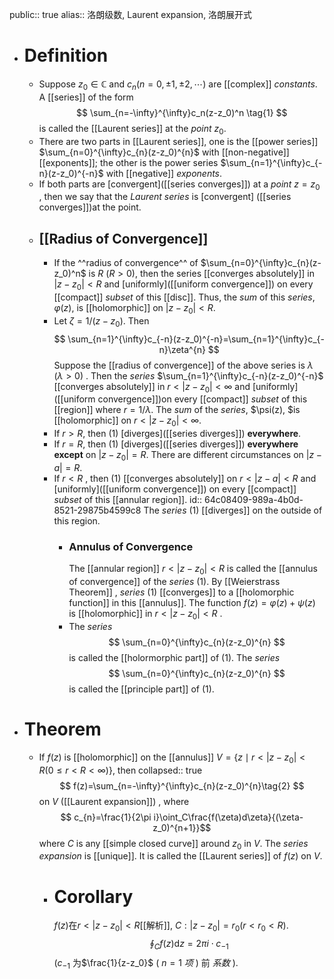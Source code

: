 public:: true
alias:: 洛朗级数, Laurent expansion, 洛朗展开式

- # Definition
	- Suppose $z_0∈ \mathbb{C}$ and $c_{n}\left(n=0,\pm1,\pm2,\cdots\right)$ are [[complex]] *constants*. A [[series]] of the form
	  $$
	  \sum_{n=-\infty}^{\infty}c_n(z-z_0)^n \tag{1}
	  $$
	  is called the [[Laurent series]] at the *point* $z_0$.
	- There are two parts in [[Laurent series]], one is the [[power series]] $\sum_{n=0}^{\infty}c_{n}(z-z_0)^{n}$ with [[non-negative]] [[exponents]];
	  the other is the power series $\sum_{n=1}^{\infty}c_{-n}(z-z_0)^{-n}$ with [[negative]] *exponents*.
	- If both parts are [convergent]([[series converges]]) at a *point* $z=z_{0}$ , then we say that the *Laurent series* is [convergent] ([[series converges]])at the point.
	- ## [[Radius of Convergence]]
		- If the ^^radius of convergence^^ of $\sum_{n=0}^{\infty}c_{n}(z-z_0)^n$ is $R$ ($R> 0$), then the series [[converges absolutely]] in $|z-z_0|<R$ and [uniformly]([[uniform convergence]]) on every [[compact]] *subset* of this [[disc]]. 
		  Thus, the *sum* of this *series*, $\varphi(z)$, is [[holomorphic]] on $|z-z_0|<R$.
		- Let $\zeta=1/(z-z_0)$. Then
		  $$
		  \sum_{n=1}^{\infty}c_{-n}(z-z_0)^{-n}=\sum_{n=1}^{\infty}c_{-n}\zeta^{n}
		  $$
		  Suppose the [[radius of convergence]] of the above series is $\lambda$ ($\lambda>0$) . 
		  Then the *series* $\sum_{n=1}^{\infty}c_{-n}(z-z_0)^{-n}$ [[converges absolutely]] in $r<|z-z_0|<\infty$ and [uniformly]([[uniform convergence]])on every [[compact]] *subset* of this [[region]] where $r=1/\lambda$. 
		  The *sum* of the *series*, $\psi(z), $is [[holomorphic]] on $r<|z-z_0|<\infty$.
		- If $r>R$, then $(1)$ [diverges]([[series diverges]]) **everywhere**.
		- If $r=R$, then $(1)$ [diverges]([[series diverges]]) **everywhere except** on $|z-z_0|=R$. 
		  There are different circumstances on $|z-a|=R$.
		- If $r<R$ , then $(1)$ [[converges absolutely]] on $r<|z-a|<R$ and [uniformly]([[uniform convergence]]) on every [[compact]] *subset* of this [[annular region]]. 
		  id:: 64c08409-989a-4b0d-8521-29875b4599c8
		  The *series* $(1)$ [[diverges]] on the outside of this region.
			- ### Annulus of Convergence
			  The [[annular region]] $r<|z-z_0|<R$ is called the [[annulus of convergence]] of the *series* $(1)$.
			  By [[Weierstrass Theorem]] , *series* $(1)$ [[converges]] to a [[holomorphic function]] in this [[annulus]]. The function $f(z)=\varphi(z)+\psi(z)$ is [[holomorphic]] in $r<|z-z_0|<R$ .
			- The *series*
			  $$
			  \sum_{n=0}^{\infty}c_{n}(z-z_0)^{n}
			  $$
			  is called the [[holormorphic part]] of $(1)$. The *series* 
			  $$
			  \sum_{n=0}^{\infty}c_{n}(z-z_0)^{n}
			  $$
			  is called the [[principle part]] of $(1)$.
- # Theorem
	- If $f(z)$ is [[holomorphic]] on the [[annulus]] $V=\{z\mid r<|z-z_0|< R(0\le r < R<\infty)\}$, then
	  collapsed:: true
	  $$
	  f(z)=\sum_{n=-\infty}^{\infty}c_{n}(z-z_0)^{n}\tag{2}
	  $$ 
	  on $V$ ([[Laurent expansion]]) , where
	  $$
	  c_{n}=\frac{1}{2\pi i}\oint_C\frac{f(\zeta)d\zeta}{(\zeta-z_0)^{n+1}}$$
	  where $C$ is any [[simple closed curve]] around $z_0$ in $V$.
	  The *series expansion* is [[unique]]. It is called the [[Laurent series]] of $f(z)$ on $V$.
		- # Corollary
		  $f(z)$在$r<|z-z_0|<R$[[解析]], $C: |z-z_0|=r_0(r<r_0<R)$.
		  $$\oint_C f(z)\mathrm{d}z=2\pi i\cdot c_{-1}$$
		  ($c_{-1}$ 为$\frac{1}{z-z_0}$ ( $n=1$ *项* ) 前 *系数* ).